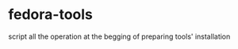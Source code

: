 fedora-tools
============

script all the operation at the begging of preparing tools' installation
